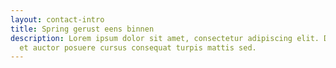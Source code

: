```yaml
---
layout: contact-intro
title: Spring gerust eens binnen
description: Lorem ipsum dolor sit amet, consectetur adipiscing elit. Duis eget
  et auctor posuere cursus consequat turpis mattis sed.
---
```

